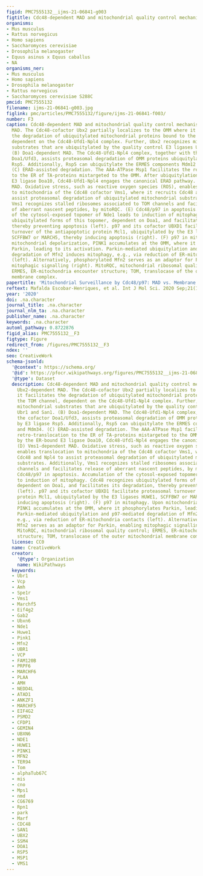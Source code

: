 ```yaml
---
figid: PMC7555132__ijms-21-06841-g003
figtitle: Cdc48-dependent MAD and mitochondrial quality control mechanisms
organisms:
- Mus musculus
- Rattus norvegicus
- Homo sapiens
- Saccharomyces cerevisiae
- Drosophila melanogaster
- Equus asinus x Equus caballus
- NA
organisms_ner:
- Mus musculus
- Homo sapiens
- Drosophila melanogaster
- Rattus norvegicus
- Saccharomyces cerevisiae S288C
pmcid: PMC7555132
filename: ijms-21-06841-g003.jpg
figlink: pmc/articles/PMC7555132/figure/ijms-21-06841-f003/
number: F3
caption: Cdc48-dependent MAD and mitochondrial quality control mechanisms. (A) Ubx2-dependent
  MAD. The Cdc48-cofactor Ubx2 partially localizes to the OMM where it facilitates
  the degradation of ubiquitylated mitochondrial proteins bound to the TOM channel,
  dependent on the Cdc48-Ufd1-Npl4 complex. Further, Ubx2 recognizes mitochondrial
  substrates that are ubiquitylated by the quality control E3 ligases Ubr1 and San1.
  (B) Doa1-dependent MAD. The Cdc48-Ufd1-Npl4 complex, together with the cofactor
  Doa1/Ufd3, assists proteasomal degradation of OMM proteins ubiquitylated by E3 ligase
  Rsp5. Additionally, Rsp5 can ubiquitylate the ERMES components Mdm12 and Mdm34.
  (C) ERAD-assisted degradation. The AAA-ATPase Msp1 facilitates the retro-translocation
  to the ER of TA-proteins mistargeted to the OMM. After ubiquitylation by the ER-bound
  E3 ligase Doa10, Cdc48-Ufd1-Npl4 engages the canonical ERAD pathway. (D) Vms1-dependent
  MAD. Oxidative stress, such as reactive oxygen species (ROS), enables translocation
  to mitochondria of the Cdc48 cofactor Vms1, where it recruits Cdc48 and Npl4 to
  assist proteasomal degradation of ubiquitylated mitochondrial substrates. Additionally,
  Vms1 recognizes stalled ribosomes associated to TOM channels and facilitates release
  of aberrant nascent peptides, by mitoRQC. (E) Cdc48/p97 in apoptosis. Accumulation
  of the cytosol-exposed topomer of Nde1 leads to induction of mitophagy. Cdc48 recognizes
  ubiquitylated forms of this topomer, dependent on Doa1, and facilitates its degradation,
  thereby preventing apoptosis (left). p97 and its cofactor UBXD1 facilitate proteasomal
  turnover of the antiapoptotic protein Mcl1, ubiquitylated by the E3 ligases HUWE1,
  SCFFBW7 or MARCH5, thereby inducing apoptosis (right). (F) p97 in mitophagy. Upon
  mitochondrial depolarization, PINK1 accumulates at the OMM, where it phosphorylates
  Parkin, leading to its activation. Parkin-mediated ubiquitylation and p97-mediated
  degradation of Mfn2 induces mitophagy, e.g., via reduction of ER-mitochondria contacts
  (left). Alternatively, phosphorylated Mfn2 serves as an adaptor for Parkin, enabling
  mitophagic signalling (right). MitoRQC, mitochondrial ribosomal quality control;
  ERMES, ER-mitochondria encounter structure; TOM, translocase of the outer mitochondrial
  membrane complex.
papertitle: 'Mitochondrial Surveillance by Cdc48/p97: MAD vs. Membrane Fusion.'
reftext: Mafalda Escobar-Henriques, et al. Int J Mol Sci. 2020 Sep;21(18):6841.
year: '2020'
doi: .na.character
journal_title: .na.character
journal_nlm_ta: .na.character
publisher_name: .na.character
keywords: .na.character
automl_pathway: 0.8722876
figid_alias: PMC7555132__F3
figtype: Figure
redirect_from: /figures/PMC7555132__F3
ndex: ''
seo: CreativeWork
schema-jsonld:
  '@context': https://schema.org/
  '@id': https://pfocr.wikipathways.org/figures/PMC7555132__ijms-21-06841-g003.html
  '@type': Dataset
  description: Cdc48-dependent MAD and mitochondrial quality control mechanisms. (A)
    Ubx2-dependent MAD. The Cdc48-cofactor Ubx2 partially localizes to the OMM where
    it facilitates the degradation of ubiquitylated mitochondrial proteins bound to
    the TOM channel, dependent on the Cdc48-Ufd1-Npl4 complex. Further, Ubx2 recognizes
    mitochondrial substrates that are ubiquitylated by the quality control E3 ligases
    Ubr1 and San1. (B) Doa1-dependent MAD. The Cdc48-Ufd1-Npl4 complex, together with
    the cofactor Doa1/Ufd3, assists proteasomal degradation of OMM proteins ubiquitylated
    by E3 ligase Rsp5. Additionally, Rsp5 can ubiquitylate the ERMES components Mdm12
    and Mdm34. (C) ERAD-assisted degradation. The AAA-ATPase Msp1 facilitates the
    retro-translocation to the ER of TA-proteins mistargeted to the OMM. After ubiquitylation
    by the ER-bound E3 ligase Doa10, Cdc48-Ufd1-Npl4 engages the canonical ERAD pathway.
    (D) Vms1-dependent MAD. Oxidative stress, such as reactive oxygen species (ROS),
    enables translocation to mitochondria of the Cdc48 cofactor Vms1, where it recruits
    Cdc48 and Npl4 to assist proteasomal degradation of ubiquitylated mitochondrial
    substrates. Additionally, Vms1 recognizes stalled ribosomes associated to TOM
    channels and facilitates release of aberrant nascent peptides, by mitoRQC. (E)
    Cdc48/p97 in apoptosis. Accumulation of the cytosol-exposed topomer of Nde1 leads
    to induction of mitophagy. Cdc48 recognizes ubiquitylated forms of this topomer,
    dependent on Doa1, and facilitates its degradation, thereby preventing apoptosis
    (left). p97 and its cofactor UBXD1 facilitate proteasomal turnover of the antiapoptotic
    protein Mcl1, ubiquitylated by the E3 ligases HUWE1, SCFFBW7 or MARCH5, thereby
    inducing apoptosis (right). (F) p97 in mitophagy. Upon mitochondrial depolarization,
    PINK1 accumulates at the OMM, where it phosphorylates Parkin, leading to its activation.
    Parkin-mediated ubiquitylation and p97-mediated degradation of Mfn2 induces mitophagy,
    e.g., via reduction of ER-mitochondria contacts (left). Alternatively, phosphorylated
    Mfn2 serves as an adaptor for Parkin, enabling mitophagic signalling (right).
    MitoRQC, mitochondrial ribosomal quality control; ERMES, ER-mitochondria encounter
    structure; TOM, translocase of the outer mitochondrial membrane complex.
  license: CC0
  name: CreativeWork
  creator:
    '@type': Organization
    name: WikiPathways
  keywords:
  - Ubr1
  - Vcp
  - Amh
  - Spe1r
  - Vms1
  - Marchf5
  - Eif4g2
  - Gab2
  - Ubxn6
  - Nde1
  - Huwe1
  - Pink1
  - Mfn2
  - UBR1
  - VCP
  - FAM120B
  - PRPF6
  - MARCHF6
  - PLAA
  - AMH
  - NEDD4L
  - ATAD1
  - ANKZF1
  - MARCHF5
  - EIF4G2
  - PSMD2
  - CFDP1
  - GEMIN4
  - UBXN6
  - NDE1
  - HUWE1
  - PINK1
  - MFN2
  - TER94
  - Tom
  - alphaTub67C
  - mis
  - cno
  - Mps1
  - nmd
  - CG6769
  - Rpn1
  - park
  - Marf
  - CDC48
  - SAN1
  - UBX2
  - SSM4
  - DOA1
  - RSP5
  - MSP1
  - VMS1
---
```

